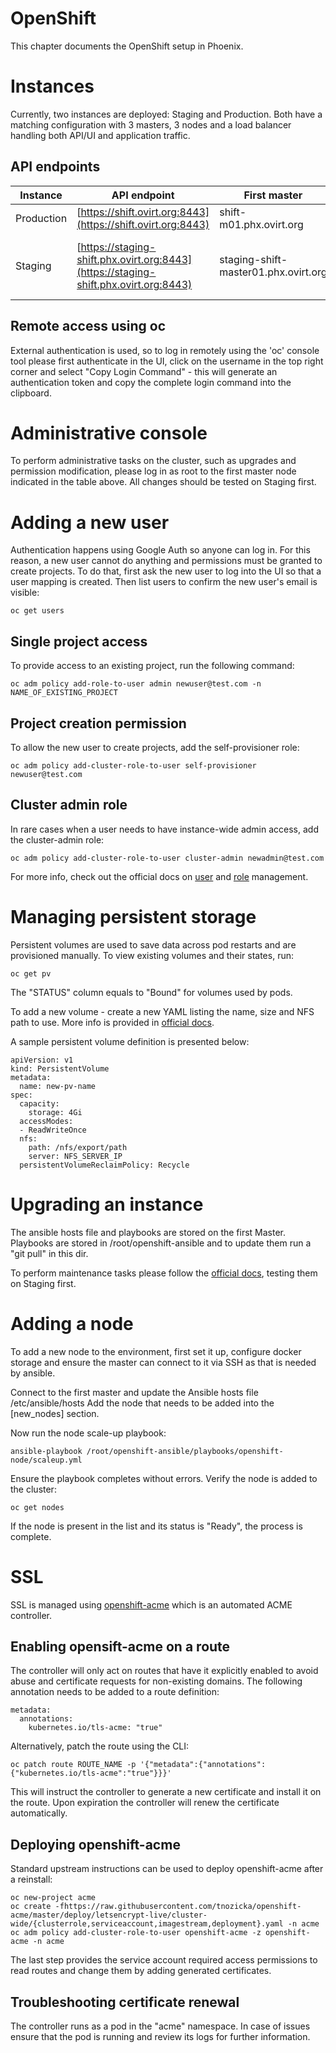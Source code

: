 OpenShift
=========

This chapter documents the OpenShift setup in Phoenix.

Instances
=========

Currently, two instances are deployed: Staging and Production.
Both have a matching configuration with 3 masters, 3 nodes
and a load balancer handling both API/UI and application traffic.

API endpoints
-------------

| Instance   | API endpoint                                                                         | First master                         | Note |
| ---------- | ------------------------------------------------------------------------------------ | ------------------------------------ | ---- |
| Production | [https://shift.ovirt.org:8443](https://shift.ovirt.org:8443)                         | shift-m01.phx.ovirt.org              | |
| Staging    | [https://staging-shift.phx.ovirt.org:8443](https://staging-shift.phx.ovirt.org:8443) | staging-shift-master01.phx.ovirt.org | API reachable via [OpenVPN](OpenVPN.markdown) only |

Remote access using oc
----------------------

External authentication is used, so to log in remotely using
the 'oc' console tool please first authenticate in the UI,
click on the username in the top right corner and select
"Copy Login Command" - this will generate an authentication
token and copy the complete login command into the clipboard.

Administrative console
======================

To perform administrative tasks on the cluster, such as upgrades
and permission modification, please log in as root to the first
master node indicated in the table above. All changes should be
tested on Staging first.

Adding a new user
=================

Authentication happens using Google Auth so anyone can log in.
For this reason, a new user cannot do anything and permissions
must be granted to create projects. To do that, first ask the
new user to log into the UI so that a user mapping is created.
Then list users to confirm the new user's email is visible:

    oc get users

Single project access
---------------------

To provide access to an existing project, run the following command:

    oc adm policy add-role-to-user admin newuser@test.com -n NAME_OF_EXISTING_PROJECT

Project creation permission
---------------------------

To allow the new user to create projects, add the self-provisioner role:

    oc adm policy add-cluster-role-to-user self-provisioner newuser@test.com

Cluster admin role
------------------

In rare cases when a user needs to have instance-wide admin access, add the cluster-admin role:

    oc adm policy add-cluster-role-to-user cluster-admin newadmin@test.com

For more info, check out the official docs on [user](https://docs.openshift.com/container-platform/3.9/admin_guide/manage_users.html) and [role](https://docs.openshift.com/container-platform/3.9/admin_guide/manage_rbac.html#managing-role-bindings) management.

Managing persistent storage
===========================

Persistent volumes are used to save data across pod restarts and are provisioned manually.
To view existing volumes and their states, run:

    oc get pv

The "STATUS" column equals to "Bound" for volumes used by pods.

To add a new volume - create a new YAML listing the name, size and NFS path to use.
More info is provided in [official docs](https://docs.openshift.com/container-platform/3.9/install_config/persistent_storage/persistent_storage_nfs.html).

A sample persistent volume definition is presented below:

    apiVersion: v1
    kind: PersistentVolume
    metadata:
      name: new-pv-name
    spec:
      capacity:
        storage: 4Gi
      accessModes:
      - ReadWriteOnce
      nfs:
        path: /nfs/export/path
        server: NFS_SERVER_IP
      persistentVolumeReclaimPolicy: Recycle

Upgrading an instance
=====================

The ansible hosts file and playbooks are stored on the first Master.
Playbooks are stored in /root/openshift-ansible and to update them run a "git pull" in this dir.

To perform maintenance tasks please follow the [official docs](https://docs.openshift.com/container-platform/3.9/install_config/install/advanced_install.html), testing them on Staging first.

Adding a node
=============

To add a new node to the environment, first set it up, configure docker storage
and ensure the master can connect to it via SSH as that is needed by ansible.

Connect to the first master and update the Ansible hosts file /etc/ansible/hosts
Add the node that needs to be added into the [new_nodes] section.

Now run the node scale-up playbook:

    ansible-playbook /root/openshift-ansible/playbooks/openshift-node/scaleup.yml

Ensure the playbook completes without errors. Verify the node is added to the cluster:

    oc get nodes

If the node is present in the list and its status is "Ready", the process is complete.

SSL
===

SSL is managed using [openshift-acme](https://github.com/tnozicka/openshift-acme) which is an automated ACME controller.

Enabling opensift-acme on a route
---------------------------------

The controller will only act on routes that have it explicitly enabled
to avoid abuse and certificate requests for non-existing domains.
The following annotation needs to be added to a route definition:

    metadata:
      annotations:
        kubernetes.io/tls-acme: "true"

Alternatively, patch the route using the CLI:

    oc patch route ROUTE_NAME -p '{"metadata":{"annotations":{"kubernetes.io/tls-acme":"true"}}}'

This will instruct the controller to generate a new certificate and install it on the route.
Upon expiration the controller will renew the certificate automatically.

Deploying openshift-acme
------------------------

Standard upstream instructions can be used to deploy openshift-acme after a reinstall:

    oc new-project acme
    oc create -fhttps://raw.githubusercontent.com/tnozicka/openshift-acme/master/deploy/letsencrypt-live/cluster-wide/{clusterrole,serviceaccount,imagestream,deployment}.yaml -n acme
    oc adm policy add-cluster-role-to-user openshift-acme -z openshift-acme -n acme

The last step provides the service account required access permissions to read routes and change
them by adding generated certificates.

Troubleshooting certificate renewal
-----------------------------------

The controller runs as a pod in the "acme" namespace. In case of issues ensure
that the pod is running and review its logs for further information.